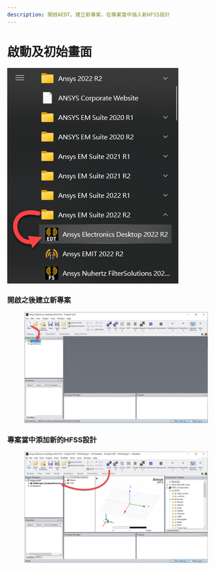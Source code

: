 ```yaml
---
description: 開啟AEDT，建立新專案，在專案當中插入新HFSS設計
---
```


# 啟動及初始畫面

![](<../.gitbook/assets/image (1) (3).png>)

### 開啟之後建立新專案

<figure><img src="../.gitbook/assets/image (1) (1) (1) (1) (1).png" alt=""><figcaption></figcaption></figure>

### 專案當中添加新的HFSS設計

<figure><img src="../.gitbook/assets/image (6).png" alt=""><figcaption></figcaption></figure>
